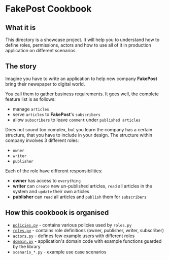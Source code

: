 # FakePost Cookbook

## What it is
This directory is a showcase project. It will help you to understand how to define roles, permissions, actors
and how to use all of it in production application on different scenarios.

## The story
Imagine you have to write an application to help new company **FakePost** bring their newspaper to
digital world. 

You call them to gather business requirements. It goes well, the complete feature list is as follows:
- manage `articles`
- serve `articles` to **FakePost**'s `subscribers` 
- allow `subscribers` to leave `comment` under `published articles`

Does not sound too complex, but you learn the company has a certain structure, that you have to include in your design. 
The structure within company involves 3 different roles:
- `owner`
- `writer`
- `publisher`

Each of the role have different responsibilities:

- **owner** has access to `everything`
- **writer** can `create` new un-published articles, `read` all articles in the system and `update` their own articles
- **publisher** can `read` all articles and `publish` them for `subscribers`

## How this cookbook is organised

- [`policies.py`](./policies.py) - contains various policies used by `roles.py`
- [`roles.py`](./roles.py) - contains role definitions (owner, publisher, writer, subscriber)
- [`actors.py`](./actors.py) - defines few example users with different roles
- [`domain.py`](./domain.py) - application's domain code with example functions guarded by the library
- `scenario_*.py` - example use case scenarios
